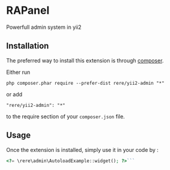 RAPanel
=======
Powerfull admin system in yii2

Installation
------------

The preferred way to install this extension is through [composer](http://getcomposer.org/download/).

Either run

```
php composer.phar require --prefer-dist rere/yii2-admin "*"
```

or add

```
"rere/yii2-admin": "*"
```

to the require section of your `composer.json` file.


Usage
-----

Once the extension is installed, simply use it in your code by  :

```php
<?= \rere\admin\AutoloadExample::widget(); ?>```